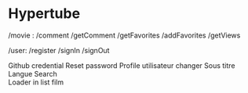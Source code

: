 # Hypertube

/movie :
  /comment
  /getComment
  /getFavorites
  /addFavorites
  /getViews


/user:
  /register
  /signIn
  /signOut

  Github credential
  Reset password
  Profile utilisateur changer
  Sous titre
  Langue
  Search  
  Loader in list film